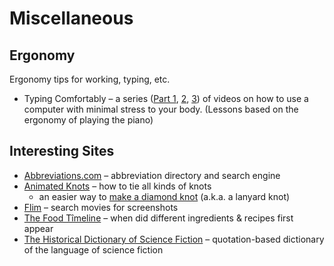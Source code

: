 # Miscellaneous

## Ergonomy

Ergonomy tips for working, typing, etc.

- Typing Comfortably – a series ([Part 1](https://www.youtube.com/watch?v=rdNfXe0ZPXE), [2](https://www.youtube.com/watch?v=ymqlNExfVMY), [3](https://www.youtube.com/watch?v=L4C2FZnbKPc)) of videos on how to use a computer with minimal stress to your body. (Lessons based on the ergonomy of playing the piano)

## Interesting Sites

- [Abbreviations.com](https://www.abbreviations.com) – abbreviation directory and search engine
- [Animated Knots](https://www.animatedknots.com/complete-knot-list) – how to tie all kinds of knots
  - an easier way to [make a diamond knot](https://www.youtube.com/watch?v=ot-BWKHYL3Q) (a.k.a. a lanyard knot)
- [Flim](https://beta.flim.ai) – search movies for screenshots
- [The Food Tîmeline](http://Www.foodtimeline.org) – when did different ingredients & recipes first appear
- [The Historical Dictionary of Science Fiction](https://sfdictionary.com) – quotation-based dictionary of the language of science fiction
